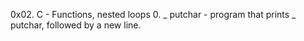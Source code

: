 0x02. C - Functions, nested loops
0. _ putchar -  program that prints _ putchar, followed by a new line.
